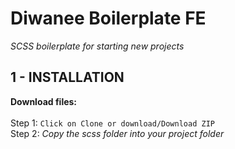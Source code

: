 # Diwanee Boilerplate FE
*SCSS boilerplate for starting new projects*

## 1 - INSTALLATION
**Download files:**
<br />
<br />
Step 1: `Click on Clone or download/Download ZIP`
<br />
Step 2: *Copy the scss folder into your project folder*